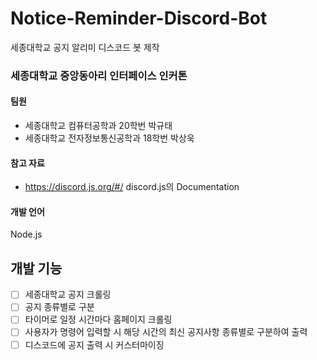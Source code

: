 # Notice-Reminder-Discord-Bot
세종대학교 공지 알리미 디스코드 봇 제작

### 세종대학교 중앙동아리 인터페이스 인커톤
#### 팀원
- 세종대학교 컴퓨터공학과 20학번 박규태
- 세종대학교 전자정보통신공학과 18학번 박상욱


#### 참고 자료
- https://discord.js.org/#/ discord.js의 Documentation

#### 개발 언어
Node.js

## 개발 기능
- [ ] 세종대학교 공지 크롤링
- [ ] 공지 종류별로 구분
- [ ] 타이머로 일정 시간마다 홈페이지 크롤링
- [ ] 사용자가 명령어 입력할 시 해당 시간의 최신 공지사항 종류별로 구분하여 출력
- [ ] 디스코드에 공지 출력 시 커스터마이징
